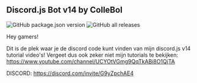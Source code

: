 ## Discord.js Bot v14 by ColleBol

![GitHub package.json version](https://img.shields.io/github/package-json/v/ColleBoll/DiscordTutorialBotv14) ![GitHub all releases](https://img.shields.io/github/downloads/ColleBoll/DiscordTutorialBotv14/total)

Hey gamers!

Dit is de plek waar je de discord code kunt vinden van mijn discord.js v14 tutorial video's!
Vergeet dus ook zeker niet mijn tutorials te bekijken: https://www.youtube.com/channel/UCYOtVGmg9QqTkABi8O1QjTA

DISCORD: https://discord.com/invite/G9yZpchAE4
